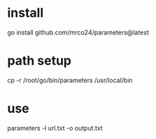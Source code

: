 # install 
go install github.com/mrco24/parameters@latest

# path setup
cp -r /root/go/bin/parameters /usr/local/bin

# use
parameters -l url.txt -o output.txt

